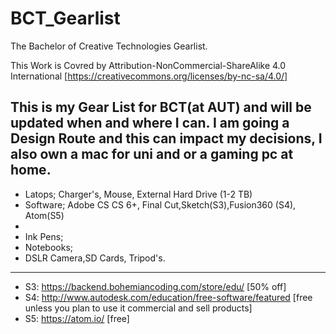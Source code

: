 # BCT_Gearlist
The Bachelor of Creative Technologies Gearlist.

This Work is Covred by Attribution-NonCommercial-ShareAlike 4.0 International [https://creativecommons.org/licenses/by-nc-sa/4.0/]

This is my Gear List for BCT(at AUT) and will be updated when and where I can.
I am going a Design Route and this can impact my decisions, I also own a mac for uni and or a gaming pc at home.
----------------------------------------------------------------------------------------------------------------------------------------
* Latops; Charger's, Mouse, External Hard Drive (1-2 TB)
* Software; Adobe CS CS 6+, Final Cut,Sketch(S3),Fusion360 (S4), Atom(S5)
* 
* Ink Pens;
* Notebooks;
* DSLR Camera,SD Cards, Tripod's.
----------------------------------------------------------------------------------------------------------------------------------------
* S3:  https://backend.bohemiancoding.com/store/edu/   [50% off]
* S4:  http://www.autodesk.com/education/free-software/featured  [free unless you plan to use it commercial and sell products]
* S5:  https://atom.io/  [free]
